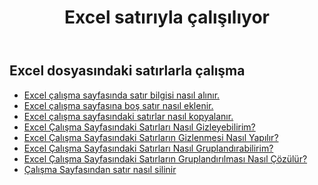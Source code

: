 ﻿---
title: Excel satırıyla çalışılıyor
second_title: Aspose.Cells Cloud Documen
linktitle: Sıra
type: docs
url: /tr/rows/
aliases: [/working-with-rows/]
keywords: Working with rows on an Excel file
description: Aspose.Cells Cloud REST API, Excel dosyasındaki satırlarla çalışmayı destekler. SDK, çeşitli geliştirme dillerini destekler. Bunlar arasında Android, C#, Go, Java, NodeJS, Perl, PHP, Python, Ruby ve Swift bulunur.
weight: 100
kwords: Excel, Office Bulut, REST API, Elektronik Tablo, PDF, CSV, Json, Markdown, Satırlar
---
## Excel dosyasındaki satırlarla çalışma

- [Excel çalışma sayfasında satır bilgisi nasıl alınır.](/cells/tr/rows/get/row/)
- [Excel çalışma sayfasına boş satır nasıl eklenir.](/cells/tr/rows/add/row/)
- [Excel çalışma sayfasındaki satırlar nasıl kopyalanır.](/cells/tr/rows/copy/)
- [Excel Çalışma Sayfasındaki Satırları Nasıl Gizleyebilirim?](/cells/tr/rows/hide/)
- [Excel Çalışma Sayfasındaki Satırların Gizlenmesi Nasıl Yapılır?](/cells/tr/rows/unhide/)
- [Excel Çalışma Sayfasındaki Satırları Nasıl Gruplandırabilirim?](/cells/tr/rows/group/)
- [Excel Çalışma Sayfasındaki Satırların Gruplandırılması Nasıl Çözülür?](/cells/tr/rows/ungroup/)
- [Çalışma Sayfasından satır nasıl silinir](/cells/tr/rows/delete/)
